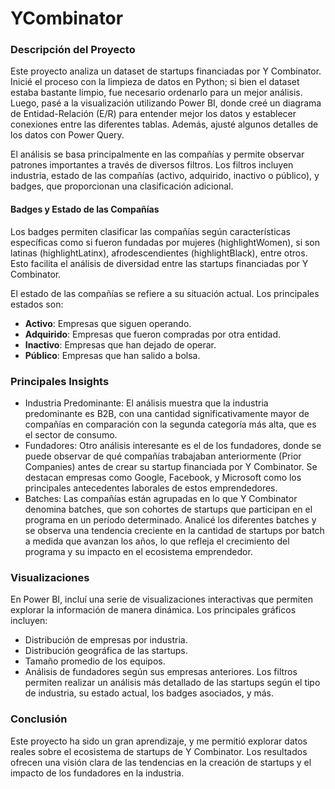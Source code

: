 # YCombinator
### Descripción del Proyecto
Este proyecto analiza un dataset de startups financiadas por Y Combinator. Inicié el proceso con la limpieza de datos en Python; si bien el dataset estaba bastante limpio, fue necesario ordenarlo para un mejor análisis. Luego, pasé a la visualización utilizando Power BI, donde creé un diagrama de Entidad-Relación (E/R) para entender mejor los datos y establecer conexiones entre las diferentes tablas. Además, ajusté algunos detalles de los datos con Power Query.

El análisis se basa principalmente en las compañías y permite observar patrones importantes a través de diversos filtros. Los filtros incluyen industria, estado de las compañías (activo, adquirido, inactivo o público), y badges, que proporcionan una clasificación adicional.

#### Badges y Estado de las Compañías
Los badges permiten clasificar las compañías según características específicas como si fueron fundadas por mujeres (highlightWomen), si son latinas (highlightLatinx), afrodescendientes (highlightBlack), entre otros. Esto facilita el análisis de diversidad entre las startups financiadas por Y Combinator.

El estado de las compañías se refiere a su situación actual. Los principales estados son:

- **Activo**: Empresas que siguen operando.
- **Adquirido**: Empresas que fueron compradas por otra entidad.
- **Inactivo**: Empresas que han dejado de operar.
- **Público**: Empresas que han salido a bolsa.


### Principales Insights
- Industria Predominante: El análisis muestra que la industria predominante es B2B, con una cantidad significativamente mayor de compañías en comparación con la segunda categoría más alta, que es el sector de consumo.
- Fundadores: Otro análisis interesante es el de los fundadores, donde se puede observar de qué compañías trabajaban anteriormente (Prior Companies) antes de crear su startup financiada por Y Combinator. Se destacan empresas como Google, Facebook, y Microsoft como los principales antecedentes laborales de estos emprendedores.
- Batches: Las compañías están agrupadas en lo que Y Combinator denomina batches, que son cohortes de startups que participan en el programa en un período determinado. Analicé los diferentes batches y se observa una tendencia creciente en la cantidad de startups por batch a medida que avanzan los años, lo que refleja el crecimiento del programa y su impacto en el ecosistema emprendedor.

### Visualizaciones
En Power BI, incluí una serie de visualizaciones interactivas que permiten explorar la información de manera dinámica. Los principales gráficos incluyen:

- Distribución de empresas por industria.
- Distribución geográfica de las startups.
- Tamaño promedio de los equipos.
- Análisis de fundadores según sus empresas anteriores.
Los filtros permiten realizar un análisis más detallado de las startups según el tipo de industria, su estado actual, los badges asociados, y más.

### Conclusión
Este proyecto ha sido un gran aprendizaje, y me permitió explorar datos reales sobre el ecosistema de startups de Y Combinator. Los resultados ofrecen una visión clara de las tendencias en la creación de startups y el impacto de los fundadores en la industria.



